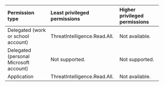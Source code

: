 |Permission type|Least privileged permissions|Higher privileged permissions|
|:---|:---|:---|
|Delegated (work or school account)|ThreatIntelligence.Read.All.|Not available.|
|Delegated (personal Microsoft account)|Not supported.|Not supported.|
|Application|ThreatIntelligence.Read.All.|Not available.|